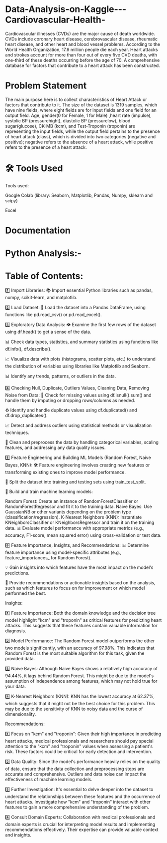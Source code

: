 # Data-Analysis-on-Kaggle---Cardiovascular-Health-
Cardiovascular illnesses (CVDs) are the major cause of death worldwide. CVDs include coronary heart disease, cerebrovascular disease, rheumatic heart disease, and other heart and blood vessel problems. According to the World Health Organization, 17.9 million people die each year. Heart attacks and strokes account for more than four out of every five CVD deaths, with one-third of these deaths occurring before the age of 70. A comprehensive database for factors that contribute to a heart attack has been constructed.

# Problem Statement
The main purpose here is to collect characteristics of Heart Attack or factors that contribute to it. The size of the dataset is 1319 samples, which have nine fields, where eight fields are for input fields and one field for an output field. Age, gender(0 for Female, 1 for Male) ,heart rate (impulse), systolic BP (pressurehight), diastolic BP (pressurelow), blood sugar(glucose), CK-MB (kcm), and Test-Troponin (troponin) are representing the input fields, while the output field pertains to the presence of heart attack (class), which is divided into two categories (negative and positive); negative refers to the absence of a heart attack, while positive refers to the presence of a heart attack.

# 🛠 Tools Used
Tools used: 

Google Colab (library: Seaborn, Matplotlib, Pandas, Numpy, sklearn and scipy)

Excel

# Documentation
# Python Analysis:-
# Table of Contents:

1️⃣ Import Libraries:
📚 Import essential Python libraries such as pandas, numpy, scikit-learn, and matplotlib.

2️⃣ Load Dataset:
📂 Load the dataset into a Pandas DataFrame, using functions like pd.read_csv() or pd.read_excel().

3️⃣ Exploratory Data Analysis:
👁️ Examine the first few rows of the dataset using df.head() to get a sense of the data.

📊 Check data types, statistics, and summary statistics using functions like df.info(), df.describe().

📈 Visualize data with plots (histograms, scatter plots, etc.) to understand the distribution of variables using libraries like Matplotlib and Seaborn.

📊 Identify any trends, patterns, or outliers in the data.

4️⃣ Checking Null, Duplicate, Outliers Values, Cleaning Data, Removing Noise from Data:
🚫 Check for missing values using df.isnull().sum() and handle them by imputing or dropping rows/columns as needed.

♻️ Identify and handle duplicate values using df.duplicated() and df.drop_duplicates().

📈 Detect and address outliers using statistical methods or visualization techniques.

🧹 Clean and preprocess the data by handling categorical variables, scaling features, and addressing any data quality issues.

5️⃣ Feature Engineering and Building ML Models (Random Forest, Naive Bayes, KNN):
🛠️ Feature engineering involves creating new features or transforming existing ones to improve model performance.

🔄 Split the dataset into training and testing sets using train_test_split.

🤖 Build and train machine learning models:

Random Forest: Create an instance of RandomForestClassifier or RandomForestRegressor and fit it to the training data.
Naive Bayes: Use GaussianNB or other variants depending on the problem type (classification/regression).
K-Nearest Neighbors (KNN): Instantiate KNeighborsClassifier or KNeighborsRegressor and train it on the training data.
📊 Evaluate model performance with appropriate metrics (e.g., accuracy, F1-score, mean squared error) using cross-validation or test data.

6️⃣ Feature Importance, Insights, and Recommendations:
📊 Determine feature importance using model-specific attributes (e.g., feature_importances_ for Random Forest).

💡 Gain insights into which features have the most impact on the model's predictions.

📌 Provide recommendations or actionable insights based on the analysis, such as which features to focus on for improvement or which model performed the best.

Insights:

1️⃣ Feature Importance: Both the domain knowledge and the decision tree model highlight "kcm" and "troponin" as critical features for predicting heart attacks. This suggests that these features contain valuable information for diagnosis.

2️⃣ Model Performance: The Random Forest model outperforms the other two models significantly, with an accuracy of 97.98%. This indicates that Random Forest is the most suitable algorithm for this task, given the provided data.

3️⃣ Naive Bayes: Although Naive Bayes shows a relatively high accuracy of 94.44%, it lags behind Random Forest. This might be due to the model's assumption of independence among features, which may not hold true for your data.

4️⃣ K-Nearest Neighbors (KNN): KNN has the lowest accuracy at 62.37%, which suggests that it might not be the best choice for this problem. This may be due to the sensitivity of KNN to noisy data and the curse of dimensionality.

Recommendations:

1️⃣ Focus on "kcm" and "troponin": Given their high importance in predicting heart attacks, medical professionals and researchers should pay special attention to the "kcm" and "troponin" values when assessing a patient's risk. These factors could be critical for early detection and intervention.

2️⃣ Data Quality: Since the model's performance heavily relies on the quality of data, ensure that the data collection and preprocessing steps are accurate and comprehensive. Outliers and data noise can impact the effectiveness of machine learning models.

3️⃣ Further Investigation: It's essential to delve deeper into the dataset to understand the relationships between these features and the occurrence of heart attacks. Investigate how "kcm" and "troponin" interact with other features to gain a more comprehensive understanding of the problem.

4️⃣ Consult Domain Experts: Collaboration with medical professionals and domain experts is crucial for interpreting model results and implementing recommendations effectively. Their expertise can provide valuable context and insights.

